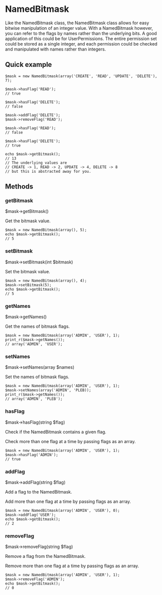 NamedBitmask
============

Like the NamedBitmask class, the NamedBitmask class allows for easy bitwise
manipulation of an integer value. With a NamedBitmask however, you can
refer to the flags by names rather than the underlying bits. A good
application of this could be for UserPermissions. The entire
permission set could be stored as a single integer, and each
permission could be checked and manipulated with names rather than
integers.

## Quick example

    $mask = new NamedBitmask(array('CREATE', 'READ', 'UPDATE', 'DELETE'), 7);

    $mask->hasFlag('READ');
    // true

    $mask->hasFlag('DELETE');
    // false

    $mask->addFlag('DELETE');
    $mask->removeFlag('READ');

    $mask->hasFlag('READ');
    // false

    $mask->hasFlag('DELETE');
    // true

    echo $mask->getBitmask();
    // 13
    // The underlying values are
    // CREATE -> 1, READ -> 2, UPDATE -> 4, DELETE -> 8
    // but this is abstracted away for you.

## Methods

### getBitmask

$mask->getBitmask()

Get the bitmask value.

    $mask = new NamedBitmask(array(), 5);
    echo $mask->getBitmask();
    // 5

### setBitmask

$mask->setBitmask(int $bitmask)

Set the bitmask value.

    $mask = new NamedBitmask(array(), 4);
    $mask->setBitmask(5);
    echo $mask->getBitmask();
    // 5

### getNames

$mask->getNames()

Get the names of bitmask flags.

    $mask = new NamedBitmask(array('ADMIN', 'USER'), 1);
    print_r($mask->getNames());
    // array('ADMIN', 'USER');

### setNames

$mask->setNames(array $names)

Set the names of bitmask flags.

    $mask = new NamedBitmask(array('ADMIN', 'USER'), 1);
    $mask->setNames(array('ADMIN', 'PLEB));
    print_r($mask->getNames());
    // array('ADMIN', 'PLEB');

### hasFlag

$mask->hasFlag(string $flag)

Check if the NamedBitmask contains a given flag.

Check more than one flag at a time by passing flags as an array.

    $mask = new NamedBitmask(array('ADMIN', 'USER'), 1);
    $mask->hasFlag('ADMIN');
    // true

### addFlag

$mask->addFlag(string $flag)

Add a flag to the NamedBitmask.

Add more than one flag at a time by passing flags as an array.

    $mask = new NamedBitmask(array('ADMIN', 'USER'), 0);
    $mask->addFlag('USER');
    echo $mask->getBitmask();
    // 2

### removeFlag

$mask->removeFlag(string $flag)

Remove a flag from the NamedBitmask.

Remove more than one flag at a time by passing flags as an array.

    $mask = new NamedBitmask(array('ADMIN', 'USER'), 1);
    $mask->removeFlag('ADMIN');
    echo $mask->getBitmask();
    // 0
